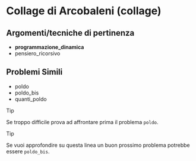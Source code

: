 # Collage di Arcobaleni (collage)



## Argomenti/tecniche di pertinenza

 - **programmazione_dinamica**
 - pensiero_ricorsivo
## Problemi Simili

 - poldo
 - poldo_bis
 - quanti_poldo

> [!TIP]
> Se troppo difficile prova ad affrontare prima il problema `poldo`.


> [!TIP]
> Se vuoi approfondire su questa linea un buon prossimo problema potrebbe essere `poldo_bis`.

